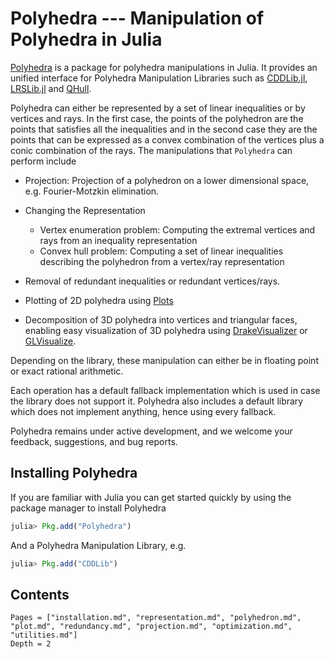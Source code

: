 # Polyhedra --- Manipulation of Polyhedra in Julia

[Polyhedra](https://github.com/JuliaPolyhedra/Polyhedra.jl) is a package for polyhedra manipulations in Julia.
It provides an unified interface for Polyhedra Manipulation Libraries such as [CDDLib.jl](https://github.com/JuliaPolyhedra/CDDLib.jl), [LRSLib.jl](https://github.com/JuliaPolyhedra/LRSLib.jl) and [QHull](https://github.com/davidavdav/QHull.jl).

Polyhedra can either be represented by a set of linear inequalities or by vertices and rays.
In the first case, the points of the polyhedron are the points that satisfies all the inequalities
and in the second case they are the points that can be expressed as a convex combination of the vertices plus a conic combination of the rays.
The manipulations that `Polyhedra` can perform include

* Projection: Projection of a polyhedron on a lower dimensional space, e.g. Fourier-Motzkin elimination.
* Changing the Representation

  * Vertex enumeration problem: Computing the extremal vertices and rays from an inequality representation
  * Convex hull problem: Computing a set of linear inequalities describing the polyhedron from a vertex/ray representation

* Removal of redundant inequalities or redundant vertices/rays.
* Plotting of 2D polyhedra using [Plots](https://github.com/JuliaPlots/Plots.jl)
* Decomposition of 3D polyhedra into vertices and triangular faces,
  enabling easy visualization of 3D polyhedra using
  [DrakeVisualizer](https://github.com/rdeits/DrakeVisualizer.jl) or
  [GLVisualize](https://github.com/JuliaGL/GLVisualize.jl).

Depending on the library, these manipulation can either be in floating point or exact rational arithmetic.

Each operation has a default fallback implementation which is used in case the library does not support it.
Polyhedra also includes a default library which does not implement anything, hence using every fallback.

Polyhedra remains under active development, and we welcome your feedback, suggestions, and bug reports.

## Installing Polyhedra

If you are familiar with Julia you can get started quickly by using the
package manager to install Polyhedra
```julia
julia> Pkg.add("Polyhedra")
```

And a Polyhedra Manipulation Library, e.g.
```julia
julia> Pkg.add("CDDLib")
```

## Contents
```@contents
Pages = ["installation.md", "representation.md", "polyhedron.md", "plot.md", "redundancy.md", "projection.md", "optimization.md", "utilities.md"]
Depth = 2
```
